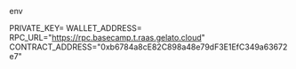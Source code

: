 env

PRIVATE_KEY=
WALLET_ADDRESS=
RPC_URL="https://rpc.basecamp.t.raas.gelato.cloud"
CONTRACT_ADDRESS="0xb6784a8cE82C898a48e79dF3E1EfC349a63672e7"

